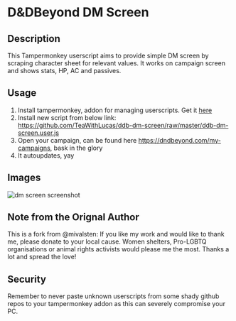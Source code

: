 # D&DBeyond DM Screen

## Description

This Tampermonkey userscript aims to provide simple DM screen by scraping character sheet for relevant values. It works on campaign screen and shows stats, HP, AC and passives.

## Usage

1. Install tampermonkey, addon for managing userscripts. Get it [here](https://www.tampermonkey.net/)
2. Install new script from below link: https://github.com/TeaWithLucas/ddb-dm-screen/raw/master/ddb-dm-screen.user.js
3. Open your campaign, can be found here https://dndbeyond.com/my-campaigns, bask in the glory
4. It autoupdates, yay


## Images

![dm screen screenshot](https://i.imgur.com/wcgRlhJ.png)

## Note from the Orignal Author

This is a fork from @mivalsten: 
If you like my work and would like to thank me, please donate to your local cause. Women shelters, Pro-LGBTQ organisations or animal rights activists would please me the most. Thanks a lot and spread the love!

## Security

Remember to never paste unknown userscripts from some shady github repos to your tampermonkey addon as this can severely compromise your PC.
